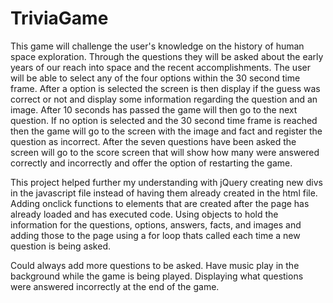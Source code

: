 # TriviaGame

This game will challenge the user's knowledge on the history of human space exploration. Through the questions they will be asked about the early years of our reach into space and the recent accomplishments. The user will be able to select any of the four options within the 30 second time frame. After a option is selected the screen is then display if the guess was correct or not and display some information regarding the question and an image. After 10 seconds has passed the game will then go to the next question. If no option is selected and the 30 second time frame is reached then the game will go to the screen with the image and fact and register the question as incorrect. After the seven questions have been asked the screen will go to the score screen that will show how many were answered correctly and incorrectly and offer the option of restarting the game.

This project helped further my understanding with jQuery creating new divs in the javascript file instead of having them already created in the html file. Adding onclick functions to elements that are created after the page has already loaded and has executed code. Using objects to hold the information for the questions, options, answers, facts, and images and adding those to the page using a for loop thats called each time a new question is being asked. 

Could always add more questions to be asked. Have music play in the background while the game is being played. Displaying what questions were answered incorrectly at the end of the game.